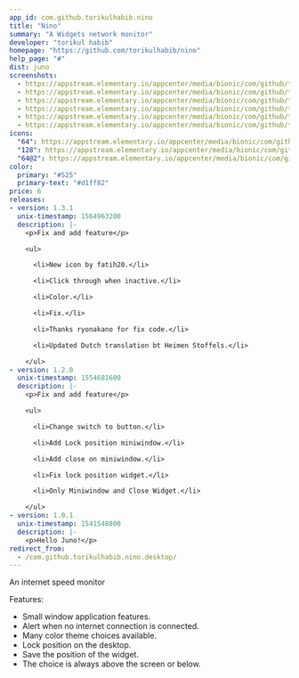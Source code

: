```yaml
---
app_id: com.github.torikulhabib.nino
title: "Nino"
summary: "A Widgets network monitor"
developer: "torikul habib"
homepage: "https://github.com/torikulhabib/nino"
help_page: "#"
dist: juno
screenshots:
  - https://appstream.elementary.io/appcenter/media/bionic/com/github/torikulhabib.nino/55163EE31B5B8C790DD9C053A19CD81B/screenshots/image-1_orig.png
  - https://appstream.elementary.io/appcenter/media/bionic/com/github/torikulhabib.nino/55163EE31B5B8C790DD9C053A19CD81B/screenshots/image-2_orig.png
  - https://appstream.elementary.io/appcenter/media/bionic/com/github/torikulhabib.nino/55163EE31B5B8C790DD9C053A19CD81B/screenshots/image-3_orig.png
  - https://appstream.elementary.io/appcenter/media/bionic/com/github/torikulhabib.nino/55163EE31B5B8C790DD9C053A19CD81B/screenshots/image-4_orig.png
  - https://appstream.elementary.io/appcenter/media/bionic/com/github/torikulhabib.nino/55163EE31B5B8C790DD9C053A19CD81B/screenshots/image-5_orig.png
  - https://appstream.elementary.io/appcenter/media/bionic/com/github/torikulhabib.nino/55163EE31B5B8C790DD9C053A19CD81B/screenshots/image-6_orig.png
icons:
  "64": https://appstream.elementary.io/appcenter/media/bionic/com/github/torikulhabib.nino/55163EE31B5B8C790DD9C053A19CD81B/icons/64x64/com.github.torikulhabib.nino_com.github.torikulhabib.nino.png
  "128": https://appstream.elementary.io/appcenter/media/bionic/com/github/torikulhabib.nino/55163EE31B5B8C790DD9C053A19CD81B/icons/128x128/com.github.torikulhabib.nino_com.github.torikulhabib.nino.png
  "64@2": https://appstream.elementary.io/appcenter/media/bionic/com/github/torikulhabib.nino/55163EE31B5B8C790DD9C053A19CD81B/icons/64x64@2/com.github.torikulhabib.nino_com.github.torikulhabib.nino.png
color:
  primary: "#525"
  primary-text: "#d1ff82"
price: 6
releases:
- version: 1.3.1
  unix-timestamp: 1564963200
  description: |-
    <p>Fix and add feature</p>

    <ul>

      <li>New icon by fatih20.</li>

      <li>Click through when inactive.</li>

      <li>Color.</li>

      <li>Fix.</li>

      <li>Thanks ryonakano for fix code.</li>

      <li>Updated Dutch translation bt Heimen Stoffels.</li>

    </ul>
- version: 1.2.0
  unix-timestamp: 1554681600
  description: |-
    <p>Fix and add feature</p>

    <ul>

      <li>Change switch to button.</li>

      <li>Add Lock position miniwindow.</li>

      <li>Add close on miniwindow.</li>

      <li>Fix lock position widget.</li>

      <li>Only Miniwindow and Close Widget.</li>

    </ul>
- version: 1.0.1
  unix-timestamp: 1541548800
  description: |-
    <p>Hello Juno!</p>
redirect_from:
  - /com.github.torikulhabib.nino.desktop/
---
```


<p>An internet speed monitor</p>
<p>Features:</p>
<ul>
  <li>Small window application features.</li>
  <li>Alert when no internet connection is connected.</li>
  <li>Many color theme choices available.</li>
  <li>Lock position on the desktop.</li>
  <li>Save the position of the widget.</li>
  <li>The choice is always above the screen or below.</li>
</ul>
<p></p>